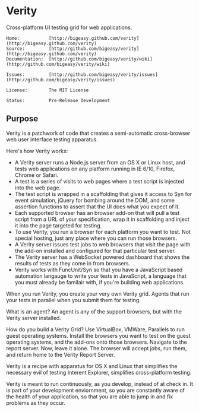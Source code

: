 # Verity

Cross-platform UI testing grid for web applications.

    Home:           [http://bigeasy.github.com/verity](http://bigeasy.github.com/verity)
    Source:         [http://github.com/bigeasy/verity](http://bigeasy.github.com/verity)
    Documentation:  [http://github.com/bigeasy/verity/wiki](http://github.com/bigeasy/verity/wiki)

    Issues:         [http://github.com/bigeasy/verity/issues](http://github.com/bigeasy/verity/issues)

    License:        The MIT License

    Status:         Pre-Release Development

## Purpose

Verity is a patchwork of code that creates a semi-automatic cross-browser web
user interface testing apparatus.

Here's how Verity works:

 * A Verity server runs a Node.js server from an OS X or Linux host, and tests
   web applications on any platform running in IE 6/10, Firefox, Chrome or Safari.
 * A test is a series of visits to web pages where a test script is injected
   into the web page.
 * The test script is wrapped in a scaffolding that gives it access to Syn for
   event simulation, jQuery for bombing around the DOM, and some assertion
   functions to assert that the UI does what you expect of it.
 * Each supported browser has an browser add-on that will pull a test script
   from a URL of your specification, wrap it in scaffolding and inject it into
   the page targeted for testing.
 * To use Verity, you run a browser for each platform you want to test. Not
   special hosting, just any place where you can run those browsers.
 * A Verity server issues test jobs to web browsers that visit the page with the
   add-on installed and configured for that particular test server.
 * The Verity server has a WebSocket powered dashboard that shows the results of
   tests as they come in from browsers.
 * Verity works with FuncUnit/Syn so that you have a JavaScript based automation
   langauge to write your tests in JavaScript, a language that you must already
   be familair with, if you're building web applications.

When you run Verity, you create your very own Verity grid. Agents that run your
tests in parallel when you submit them for testing.

What is an agent? An agent is any of the support browsers, but with the Verity
server installed.

How do you build a Verity Grid? Use VirtualBox, VMWare, Parallels to run guest
operating systems. Install the browsers you want to test on the guest operating
systems, and the add-ons onto those browsers. Navigate to the report server.
Now, leave it alone. The browser will accept jobs, run them, and return home to
the Verity Report Server.

Verity is a recipe with apparatus for OS X and Linux that simplifies the
necessary evil of testing Interent Explorer, simplifies cross-platform testing.

Verity is meant to run continuously, as you develop, instead of at check in. It
is part of your development enviornment, so you are constantly aware of the
health of your application, so that you are  able to jump in and fix problems as
they occur.
